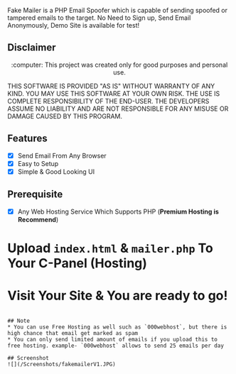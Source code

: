 Fake Mailer is a PHP Email Spoofer which is capable of sending spoofed or tampered emails to the target. No Need to Sign up, Send Email Anonymously, Demo Site is available for test!

## Disclaimer
<p align="center">
  :computer: This project was created only for good purposes and personal use.
</p>

THIS SOFTWARE IS PROVIDED "AS IS" WITHOUT WARRANTY OF ANY KIND. YOU MAY USE THIS SOFTWARE AT YOUR OWN RISK. THE USE IS COMPLETE RESPONSIBILITY OF THE END-USER. THE DEVELOPERS ASSUME NO LIABILITY AND ARE NOT RESPONSIBLE FOR ANY MISUSE OR DAMAGE CAUSED BY THIS PROGRAM.

## Features
- [x] Send Email From Any Browser
- [x] Easy to Setup
- [x] Simple & Good Looking UI

## Prerequisite
- [x] Any Web Hosting Service Which Supports PHP (**Premium Hosting is Recommend**)



# Upload `index.html` & `mailer.php` To Your C-Panel (Hosting)

# Visit Your Site & You are ready to go!
```

## Note
* You can use Free Hosting as well such as `000webhost`, but there is high chance that email get marked as spam
* You can only send limited amount of emails if you upload this to free hosting. example- `000webhost` allows to send 25 emails per day

## Screenshot
![](/Screenshots/fakemailerV1.JPG)

